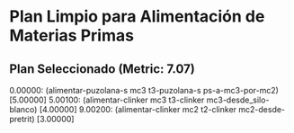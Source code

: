 # Plan Limpio para Alimentación de Materias Primas

## Plan Seleccionado (Metric: 7.07)

0.00000: (alimentar-puzolana-s mc3 t3-puzolana-s ps-a-mc3-por-mc2) [5.00000]
5.00100: (alimentar-clinker mc3 t3-clinker mc3-desde_silo-blanco) [4.00000]
9.00200: (alimentar-clinker mc2 t2-clinker mc2-desde-pretrit) [3.00000]